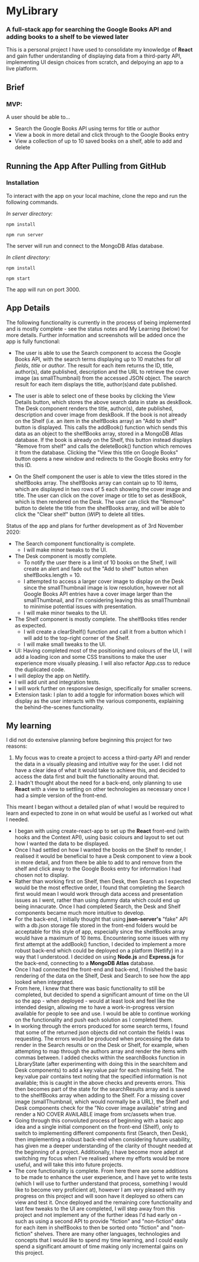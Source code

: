 # MyLibrary

### A full-stack app for searching the Google Books API and adding books to a shelf to be viewed later

This is a personal project I have used to consolidate my knowledge of **React** and gain futher understanding of displaying data from a third-party API, implementing UI design choices from scratch, and delpoying an app to a live platform.

## Brief

### MVP:

A user should be able to…

- Search the Google Books API using terms for title or author
- View a book in more detail and click through to the Google Books entry
- View a collection of up to 10 saved books on a shelf, able to add and delete

## Running the App After Pulling from GitHub

### Installation

To interact with the app on your local machine, clone the repo and run the following commands.

_In server directory:_

`npm install`

`npm run server`

The server will run and connect to the MongoDB Atlas database.

_In client directory:_

`npm install`

`npm start`

The app will run on port 3000.

## App Details

The following functionality is currently in the process of being implemented and is mostly complete - see the status notes and My Learning (below) for more details. Further information and screenshots will be added once the app is fully functional:

- The user is able to use the Search component to access the Google Books API, with the search terms displaying up to 10 matches for _all fields_, _title_ or _author_. The result for each item returns the ID, title, author(s), date published, description and the URL to retrieve the cover image (as smallThumbnail) from the accessed JSON object. The search result for each item displays the title, author(s)and date published.

- The user is able to select one of these books by clicking the View Details button, which stores the above search data in state as deskBook. The Desk component renders the title, author(s), date published, description and cover image from deskBook. If the book is not already on the Shelf (i.e. an item in the shelfBooks array) an "Add to shelf" button is displayed. This calls the addBook() function which sends this data as an object to the shelfBooks array, stored in a MongoDB Atlas database. If the book is already on the Shelf, this button instead displays "Remove from shelf" and calls the deleteBook() function which removes it from the database. Clicking the "View this title on Google Books" button opens a new window and redirects to the Google Books entry for this ID.

- On the Shelf component the user is able to view the titles stored in the shelfBooks array. The shelfBooks array can contain up to 10 items, which are displayed in two rows of 5 each showing the cover image and title. The user can click on the cover image or title to set as deskBook, which is then rendered on the Desk. The user can click the "Remove" button to delete the title from the shelfBooks array, and will be able to click the "Clear shelf" button (_WIP_) to delete all titles.

Status of the app and plans for further development as of 3rd November 2020:

- The Search component functionality is complete.
  - I will make minor tweaks to the UI.
- The Desk component is mostly complete.
  - To notify the user there is a limit of 10 books on the Shelf, I will create an alert and fade out the "Add to shelf" button when shelfBooks.length = 10.
  - I attempted to access a larger cover image to display on the Desk since the smallThumbnail image is low resolution, however not all Google Books API entries have a cover image larger than the smallThumbnail, and I'm considering leaving this as smallThumbnail to minimise potential issues with presentation.
  - I will make minor tweaks to the UI.
- The Shelf component is mostly complete. The shelfBooks titles render as expected.
  - I will create a clearShelf() function and call it from a button which I will add to the top-right corner of the Shelf.
  - I will make small tweaks to the UI.
- UI: Having completed most of the positioning and colours of the UI, I will add a loading icon and some CSS transitions to make the user experience more visually pleasing. I will also refactor App.css to reduce the duplicated code.
- I will deploy the app on Netlify.
- I will add unit and integration tests.
- I will work further on responsive design, specifically for smaller screens.
- Extension task: I plan to add a toggle for information boxes which will display as the user interacts with the various components, explaining the behind-the-scenes functionality.

## My learning

I did not do extensive planning before beginning this project for two reasons:

1. My focus was to create a project to access a third-party API and render the data in a visually pleasing and intuitive way for the user. I did not have a clear idea of what it would take to achieve this, and decided to access the data first and built the functionality around that.
2. I hadn't thought about the need for a back-end, only planning to use **React** with a view to settling on other technologies as necessary once I had a simple version of the front-end.

This meant I began without a detailed plan of what I would be required to learn and expected to zone in on what would be useful as I worked out what I needed.

- I began with using create-react-app to set up the **React** front-end (with hooks and the Context API), using basic colours and layout to set out how I wanted the data to be displayed.
- Once I had settled on how I wanted the books on the Shelf to render, I realised it would be beneficial to have a Desk component to view a book in more detail, and from there be able to add to and remove from the shelf and click away to the Google Books entry for information I had chosen not to display.
- Rather than working first on Shelf, then Desk, then Search as I expected would be the most effective order, I found that completing the Search first would mean I would work through data access and presentation issues as I went, rather than using dummy data which could end up being innacurate. Once I had completed Search, the Desk and Shelf components became much more intuitive to develop.
- For the back-end, I initially thought that using **json-server's** "fake" API with a db.json storage file stored in the front-end folders would be acceptable for this style of app, especially since the shelfBooks array would have a maximum of 10 items. Encountering some issues with my first attempt at the addBook() function, I decided to implement a more robust back-end which could be deployed on a platform (Netlify) in a way that I understood. I decided on using **Node.js** and **Express.js** for the back-end, connecting to a **MongoDB Atlas** database.
- Once I had connected the front-end and back-end, I finished the basic rendering of the data on the Shelf, Desk and Search to see how the app looked when integrated.
- From here, I knew that there was basic functionality to still be completed, but decided to spend a significant amount of time on the UI so the app - when deployed - would at least look and feel like the intended design, allowing me to have a work-in-progress version available for people to see and use. I would be able to continue working on the functionality and push each solution as I completed them.
- In working through the errors produced for some search terms, I found that some of the returned json objects did not contain the fields I was requesting. The errors would be produced when processing the data to render in the Search results or on the Desk or Shelf, for example, when attempting to map through the authors array and render the items with commas between. I added checks within the searchBooks function in LibraryState (after experimenting with doing this in the searchItem and Desk components) to add a key:value pair for each missing field. The key:value pair contains text noting that the specified information is not available; this is caught in the above checks and prevents errors. This then becomes part of the state for the searchResults array and is saved to the shelfBooks array when adding to the Shelf. For a missing cover image (smallThumbnail, which would normally be a URL), the Shelf and Desk components check for the "No cover image available" string and render a NO COVER AVAILABLE image from src/assets when true.
- Going through this convoluted process of beginning with a basic app idea and a single initial component on the front-end (Shelf), only to switch to implementing different components first (Search, then Desk), then implementing a robust back-end when considering future usability, has given me a deeper understanding of the clarity of thought needed at the beginning of a project. Additionally, I have become more adept at switching my focus when I've realised where my efforts would be more useful, and will take this into future projects.
- The core functionality is complete. From here there are some additions to be made to enhance the user experience, and I have yet to write tests (which I will use to further understand that process, something I would like to become very proficient at), however I am very pleased with my progress on this project and will soon have it deployed so others can view and test it. Once deployed and the remaining core functionality and last few tweaks to the UI are completed, I will step away from this project and not implement any of the further ideas I'd had early on - such as using a second API to provide "fiction" and "non-fiction" data for each item in shelfBooks to then be sorted onto "fiction" and "non-fiction" shelves. There are many other languages, technologies and concepts that I would like to spend my time learning, and I could easily spend a significant amount of time making only incremental gains on this project.
